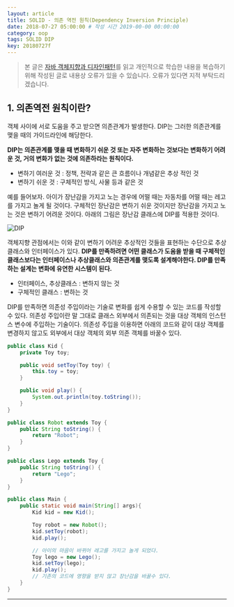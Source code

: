 ```yaml
---
layout: article
title: SOLID - 의존 역전 원칙(Dependency Inversion Principle)
date: 2018-07-27 05:00:00 # 작성 시간 2019-00-00 00:00:00
category: oop
tags: SOLID DIP
key: 20180727f
---
```


<!--more-->

> 본 글은 [자바 객체지향과 디자인패턴](https://book.naver.com/bookdb/book_detail.nhn?bid=7467601)를
읽고 개인적으로 학습한 내용을 복습하기 위해 작성된 글로 내용상 오류가 있을 수 있습니다.
오류가 있다면 지적 부탁드리겠습니다.

## 1. 의존역전 원칙이란?

객체 사이에 서로 도움을 주고 받으면 의존관계가 발생한다. DIP는 그러한 의존관계를 맺을 때의 가이드라인에 해당한다.

**DIP는 의존관계를 맺을 때 변화하기 쉬운 것 또는 자주 변화하는 것보다는 변화하기 어려운 것, 거의 변화가 없는 것에 의존하라는 원칙이다.**

- 변하기 여러운 것 : 정책, 전략과 같은 큰 흐름이나 개념같은 추상 적인 것
- 변하기 쉬운 것 : 구체적인 방식, 사물 등과 같은 것

예를 들어보자. 아이가 장난감을 가지고 노는 경우에 어떨 때는 자동차를 어떨 때는 레고를 가지고 놀게 될 것이다.
구체적인 장난감은 변하기 쉬운 것이지만 장난감을 가지고 노는 것은 변하기 어려운 것이다. 아래의 그림은 장난감 클래스에 DIP를 적용한 것이다.

![DIP](https://raw.githubusercontent.com/walbatrossw/java-design-patterns/master/ch03-solid/img/dip1.png)

객체지향 관점에서는 이와 같이 변하기 어려운 추상적인 것들을 표현하는 수단으로 추상클래스와 인터페이스가 있다.
**DIP를 만족하려면 어떤 클래스가 도움을 받을 때 구체적인 클래스보다는 인터페이스나 추상클래스와 의존관계를 맺도록 설계해야한다.
DIP를 만족하는 설계는 변화에 유연한 시스템이 된다.**

- 인터페이스, 추상클래스 : 변하지 않는 것
- 구체적인 클래스 : 변하는 것

DIP를 만족하면 의존성 주입이라는 기술로 변화를 쉽게 수용할 수 있는 코드를 작성할 수 있다. 의존성 주입이란 말 그대로 클래스 외부에서 의존되는 것을 대상 객체의 인스턴스 변수에 주입하는 기술이다.
의존성 주입을 이용하면 아래의 코드와 같이 대상 객체를 변경하지 않고도 외부에서 대상 객체의 외부 의존 객체를 바꿀수 있다.

```java
public class Kid {
    private Toy toy;

    public void setToy(Toy toy) {
        this.toy = toy;
    }

    public void play() {
        System.out.println(toy.toString());
    }
}
```
```java
public class Robot extends Toy {
    public String toString() {
        return "Robot";
    }
}

public class Lego extends Toy {
    public String toString() {
        return "Lego";
    }
}

```
```java
public class Main {
    public static void main(String[] args){
        Kid kid = new Kid();

        Toy robot = new Robot();
        kid.setToy(robot);
        kid.play();

        // 아이의 마음이 바뀌어 레고를 가지고 놀게 되었다.
        Toy lego = new Lego();
        kid.setToy(lego);
        kid.play();
        // 기존의 코드에 영향을 받지 않고 장난감을 바꿀수 있다.
    }
}
```

---
